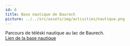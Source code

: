 ```yaml
---
id: 6
title: Base nautique de Baurech
picture: ../../src/assets/img/activities/nautique.png
---
```

Parcours de téléski nautique au lac de Baurech.   
[Lien de la base nautique](https://www.exoloisirs.com/fr/content/exo-33-baurech)

